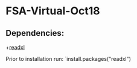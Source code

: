 # FSA-Virtual-Oct18

## Dependencies:
+[readxl](https://github.com/tidyverse/readxl)

Prior to installation run:
`install.packages("readxl")

